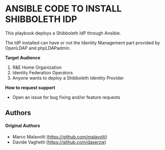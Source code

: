 # ANSIBLE CODE TO INSTALL SHIBBOLETH IDP

This playbook deploys a Shibboleth IdP through Ansible.

The IdP installed can have or not the Identity Management part provided by OpenLDAP and phpLDAPadmin.

**Target Audience**

1. R&E Home Organization
2. Identity Federation Operators 
3. Anyone wants to deploy a Shibboleth Identity Provider

**How to request support**

* Open an issue for bug fixing and/or feature requests

## Authors

#### Original Authors

* Marco Malavolti (https://github.com/malavolti)
* Davide Vaghetti (https://github.com/daserzw)
